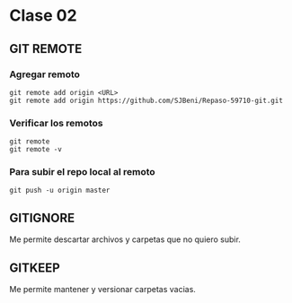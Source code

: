 # Clase 02

## GIT REMOTE

### Agregar remoto

    git remote add origin <URL>
    git remote add origin https://github.com/SJBeni/Repaso-59710-git.git

### Verificar los remotos

    git remote
    git remote -v

### Para subir el repo local al remoto

    git push -u origin master

## GITIGNORE
Me permite descartar archivos y carpetas que no quiero subir.

## GITKEEP
Me permite mantener y versionar carpetas vacias.
